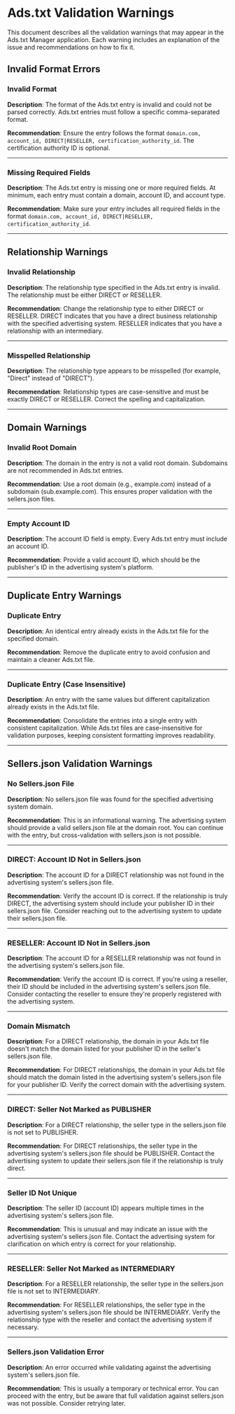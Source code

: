 # Ads.txt Validation Warnings

This document describes all the validation warnings that may appear in the Ads.txt Manager application. Each warning includes an explanation of the issue and recommendations on how to fix it.

## Invalid Format Errors

<a id="invalid-format"></a>

### Invalid Format

**Description**: The format of the Ads.txt entry is invalid and could not be parsed correctly. Ads.txt entries must follow a specific comma-separated format.

**Recommendation**: Ensure the entry follows the format `domain.com, account_id, DIRECT|RESELLER, certification_authority_id`. The certification authority ID is optional.

---

<a id="missing-fields"></a>

### Missing Required Fields

**Description**: The Ads.txt entry is missing one or more required fields. At minimum, each entry must contain a domain, account ID, and account type.

**Recommendation**: Make sure your entry includes all required fields in the format `domain.com, account_id, DIRECT|RESELLER, certification_authority_id`.

---

## Relationship Warnings

<a id="invalid-relationship"></a>

### Invalid Relationship

**Description**: The relationship type specified in the Ads.txt entry is invalid. The relationship must be either DIRECT or RESELLER.

**Recommendation**: Change the relationship type to either DIRECT or RESELLER. DIRECT indicates that you have a direct business relationship with the specified advertising system. RESELLER indicates that you have a relationship with an intermediary.

---

<a id="misspelled-relationship"></a>

### Misspelled Relationship

**Description**: The relationship type appears to be misspelled (for example, "Direct" instead of "DIRECT").

**Recommendation**: Relationship types are case-sensitive and must be exactly DIRECT or RESELLER. Correct the spelling and capitalization.

---

## Domain Warnings

<a id="invalid-root-domain"></a>

### Invalid Root Domain

**Description**: The domain in the entry is not a valid root domain. Subdomains are not recommended in Ads.txt entries.

**Recommendation**: Use a root domain (e.g., example.com) instead of a subdomain (sub.example.com). This ensures proper validation with the sellers.json files.

---

<a id="empty-account-id"></a>

### Empty Account ID

**Description**: The account ID field is empty. Every Ads.txt entry must include an account ID.

**Recommendation**: Provide a valid account ID, which should be the publisher's ID in the advertising system's platform.

---

## Duplicate Entry Warnings

<a id="duplicate-entry"></a>

### Duplicate Entry

**Description**: An identical entry already exists in the Ads.txt file for the specified domain.

**Recommendation**: Remove the duplicate entry to avoid confusion and maintain a cleaner Ads.txt file.

---

<a id="duplicate-entry-case-insensitive"></a>

### Duplicate Entry (Case Insensitive)

**Description**: An entry with the same values but different capitalization already exists in the Ads.txt file.

**Recommendation**: Consolidate the entries into a single entry with consistent capitalization. While Ads.txt files are case-insensitive for validation purposes, keeping consistent formatting improves readability.

---

## Sellers.json Validation Warnings

<a id="no-sellers-json"></a>

### No Sellers.json File

**Description**: No sellers.json file was found for the specified advertising system domain.

**Recommendation**: This is an informational warning. The advertising system should provide a valid sellers.json file at the domain root. You can continue with the entry, but cross-validation with sellers.json is not possible.

---

<a id="direct-account-id-not-in-sellers-json"></a>

### DIRECT: Account ID Not in Sellers.json

**Description**: The account ID for a DIRECT relationship was not found in the advertising system's sellers.json file.

**Recommendation**: Verify the account ID is correct. If the relationship is truly DIRECT, the advertising system should include your publisher ID in their sellers.json file. Consider reaching out to the advertising system to update their sellers.json file.

---

<a id="reseller-account-id-not-in-sellers-json"></a>

### RESELLER: Account ID Not in Sellers.json

**Description**: The account ID for a RESELLER relationship was not found in the advertising system's sellers.json file.

**Recommendation**: Verify the account ID is correct. If you're using a reseller, their ID should be included in the advertising system's sellers.json file. Consider contacting the reseller to ensure they're properly registered with the advertising system.

---

<a id="domain-mismatch"></a>

### Domain Mismatch

**Description**: For a DIRECT relationship, the domain in your Ads.txt file doesn't match the domain listed for your publisher ID in the seller's sellers.json file.

**Recommendation**: For DIRECT relationships, the domain in your Ads.txt file should match the domain listed in the advertising system's sellers.json file for your publisher ID. Verify the correct domain with the advertising system.

---

<a id="direct-not-publisher"></a>

### DIRECT: Seller Not Marked as PUBLISHER

**Description**: For a DIRECT relationship, the seller type in the sellers.json file is not set to PUBLISHER.

**Recommendation**: For DIRECT relationships, the seller type in the advertising system's sellers.json file should be PUBLISHER. Contact the advertising system to update their sellers.json file if the relationship is truly direct.

---

<a id="seller-id-not-unique"></a>

### Seller ID Not Unique

**Description**: The seller ID (account ID) appears multiple times in the advertising system's sellers.json file.

**Recommendation**: This is unusual and may indicate an issue with the advertising system's sellers.json file. Contact the advertising system for clarification on which entry is correct for your relationship.

---

<a id="reseller-not-intermediary"></a>

### RESELLER: Seller Not Marked as INTERMEDIARY

**Description**: For a RESELLER relationship, the seller type in the sellers.json file is not set to INTERMEDIARY.

**Recommendation**: For RESELLER relationships, the seller type in the advertising system's sellers.json file should be INTERMEDIARY. Verify the relationship type with the reseller and contact the advertising system if necessary.

---

<a id="sellers-json-validation-error"></a>

### Sellers.json Validation Error

**Description**: An error occurred while validating against the advertising system's sellers.json file.

**Recommendation**: This is usually a temporary or technical error. You can proceed with the entry, but be aware that full validation against sellers.json was not possible. Consider retrying later.

